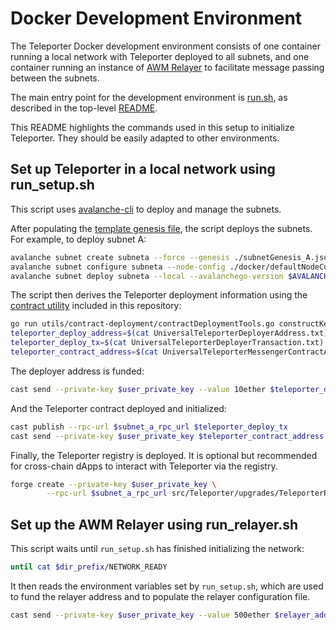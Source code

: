 # Docker Development Environment

The Teleporter Docker development environment consists of one container running a local network with Teleporter deployed to all subnets, and one container running an instance of [AWM Relayer](https://github.com/ava-labs/awm-relayer) to facilitate message passing between the subnets.

The main entry point for the development environment is [run.sh](../scripts/local/run.sh), as described in the top-level [README](../README.md#run-a-local-testnet-in-docker).

This README highlights the commands used in this setup to initialize Teleporter. They should be easily adapted to other environments.

## Set up Teleporter in a local network using run_setup.sh

This script uses [avalanche-cli](https://github.com/ava-labs/avalanche-cli) to deploy and manage the subnets.

After populating the [template genesis file](./genesisTemplate.json), the script deploys the subnets. For example, to deploy subnet A:

```bash
avalanche subnet create subneta --force --genesis ./subnetGenesis_A.json --config ./docker/defaultNodeConfig.json --evm --vm-version $SUBNET_EVM_VERSION --log-level info --skip-update-check
avalanche subnet configure subneta --node-config ./docker/defaultNodeConfig.json --chain-config ./docker/defaultChainConfig.json --skip-update-check
avalanche subnet deploy subneta --local --avalanchego-version $AVALANCHEGO_VERSION --config ./docker/defaultNodeConfig.json --log-level info --skip-update-check
```

The script then derives the Teleporter deployment information using the [contract utility](../utils/contract-deployment/contractDeploymentTools.go) included in this repository:
```bash
go run utils/contract-deployment/contractDeploymentTools.go constructKeylessTx contracts/out/TeleporterMessenger.sol/TeleporterMessenger.json
teleporter_deploy_address=$(cat UniversalTeleporterDeployerAddress.txt)
teleporter_deploy_tx=$(cat UniversalTeleporterDeployerTransaction.txt)
teleporter_contract_address=$(cat UniversalTeleporterMessengerContractAddress.txt)
```

The deployer address is funded:
```bash
cast send --private-key $user_private_key --value 10ether $teleporter_deploy_address --rpc-url $subnet_a_rpc_url
```

And the Teleporter contract deployed and initialized:
```bash
cast publish --rpc-url $subnet_a_rpc_url $teleporter_deploy_tx
cast send --private-key $user_private_key $teleporter_contract_address "initializeBlockchainID()(bytes32)" --rpc-url $subnet_a_rpc_url
```

Finally, the Teleporter registry is deployed. It is optional but recommended for cross-chain dApps to interact with Teleporter via the registry.
```bash
forge create --private-key $user_private_key \
        --rpc-url $subnet_a_rpc_url src/Teleporter/upgrades/TeleporterRegistry.sol:TeleporterRegistry --constructor-args "[(1,$teleporter_contract_address)]")
```

## Set up the AWM Relayer using run_relayer.sh

This script waits until `run_setup.sh` has finished initializing the network:
```bash
until cat $dir_prefix/NETWORK_READY
```

It then reads the environment variables set by `run_setup.sh`, which are used to fund the relayer address and to populate the relayer configuration file.
```bash
cast send --private-key $user_private_key --value 500ether $relayer_address --rpc-url $subnet_a_rpc_url
```
